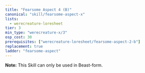 ```yaml
---
title: "Fearsome Aspect 4 (B)"
canonical: "skill/fearsome-aspect-x"
lists:
  - werecreature-loresheet
tier: 3
min_type: "werecreature-x/3"
osp_cost: 30
prerequisites: ["werecreature-loresheet/fearsome-aspect-2-b"]
replacement: true
ladder: "fearsome-aspect"
---
```


**Note:** This Skill can only be used in Beast-form.
